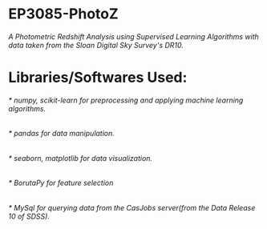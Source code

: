 # EP3085-PhotoZ
###### A Photometric Redshift Analysis using Supervised Learning Algorithms with data taken from the Sloan Digital Sky Survey's DR10.

# Libraries/Softwares Used:
###### * numpy, scikit-learn for preprocessing and applying machine learning algorithms. 
###### * pandas for data manipulation.
###### * seaborn, matplotlib for data visualization.
###### * BorutaPy for feature selection
###### * MySql for querying data from the CasJobs server(from the Data Release 10 of SDSS).
